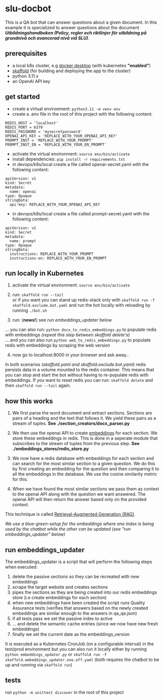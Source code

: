 # slu-docbot

This is a QA bot that can answer questions about a given document. In this example it is specialized to answer questions about the document ***Utbildningshandboken (Policy, regler och riktlinjer för utbildning på grundnivå och avancerad nivå vid SLU)***.

## prerequisites
- a local k8s cluster, e.g [docker desktop](https://www.docker.com/products/docker-desktop/) (with kubernetes **"enabled"**)  
- [skaffold](https://skaffold.dev/) (for building and deploying the app to the cluster)
- python 3.11.x
- an OpenAI API key 

## get started
- create a virtual environment: `python3.11 -m venv env`   
- create a .env file in the root of this project with the following content:
```
REDIS_HOST = 'localhost'
REDIS_PORT = 6379
REDIS_PASSWORD = 'mysecretpassword'
OPENAI_API_KEY = 'REPLACE_WITH_YOUR_OPENAI_API_KEY'
PROMPT_INST = 'REPLACE_WITH_YOUR_PROMPT'
PROMPT_INST_EN = 'REPLACE_WITH_YOUR_EN_PROMPT'
```  
- activate the virtual environment: `source env/bin/activate`   
- install dependencies: `pip install -r requirements.txt`  
- in devops/k8s/local create a file called openai-secret.yaml with the following content:  
```
apiVersion: v1
kind: Secret
metadata:
  name: openai
type: Opaque
stringData:
  api-key: REPLACE_WITH_YOUR_OPENAI_API_KEY
```  

- in devops/k8s/local create a file called prompt-secret.yaml with the following content:  
```
apiVersion: v1
kind: Secret
metadata:
  name: prompt
type: Opaque
stringData:
  instructions: REPLACE_WITH_YOUR_PROMPT
  instructions-en: REPLACE_WITH_YOUR_EN_PROMPT

```  


## run locally in Kubernetes
1. activate the virtual environment: `source env/bin/activate`
2. run: `skaffold run --tail`  
  or if you want you can stand up redis-stack only with `skaffold run -f skaffold.exclude.bot.yaml` and run the bot locally with reloading by running `./bot.sh`

3. run: (**news!**) see *run embeddings_updater* below 

... you can also run: `python docx_to_redis_embeddings.py` to populate redis with embeddings *(repeat this step between skaffold delete's)*  
... and you can also run `python web_to_redis_embeddings.py` to populate redis with embeddings by scraping the web version     

4. now go to localhost:8000 in your browser and ask away..

In both scenarios (*skaffold.yaml and skaffold.exclude.bot.yaml*) redis persists data in a volume mounted to the redis container. This means that you can stop and start the bot without having to re-populate redis with embeddings.
If you want to reset redis you can run: `skaffold delete` and then `skaffold run --tail` again.  


## how this works
1) We first parse the word document and extract sections. Sections are pairs of a heading and the text that follows it. We yield these pairs as a stream of tuples. **See ./section_creators/docx_parser.py**

2) We then use the openai API to create [embeddings](https://www.pinecone.io/learn/vector-embeddings/) for each section. We store these embeddings in redis. This is done in a seperate module that subscribes to the stream of tuples from the previous step. **See ./embeddings_stores/redis_store.py**  

3) We now have a redis database with embeddings for each section and can search for the most similar section to a given question.
We do this by first creating an embedding for the question and then comparing it to all the embeddings in the database. We use the cosine similarity metric for this.

4) When we have found the most similar sections we pass them as context to the openai API along with the question we want answered. The openai API will then return the answer based only on the provided context.  
  
This technique is called [Retrieval-Augmented Generation (RAG)](https://arxiv.org/abs/2005.11401). 

*We use a blue-green-setup for the embeddings where one index is being used by the chatbot while the other can be updated (see "run embeddings_updater" below)*


## run embeddings_updater
The embeddings_updater is a script that will perform the following steps when executed:

1. delete the passive sections so they can be recreated with new embeddings 
2. scrape the target website and creates sections 
3. pipes the sections as they are being created into our redis embeddings store (i.e create embeddings for each section)
4. when new embeddings have been created the script runs Quality Assurance tests (verifies that answers based on the newly created embeddings are similar enough to the answers in qa_qa.json)   
5. if all tests pass we set the passive index to active 
6. ... and delete the semantic cache entries (since we now have new fresh embeddings)
7. finally we set the current date as the embeddings_version 

It is executed as a Kubernetes CronJob (on a configurable interval) in the test/prod environment but you can also run it locally either by running `python embeddings_updater.py` or `skaffold run -f skaffold.embeddings_updater.one.off.yaml` (both requires the chatbot to be up and running via `skaffold run`)

## tests
run ```python -m unittest discover``` in the root of this project
